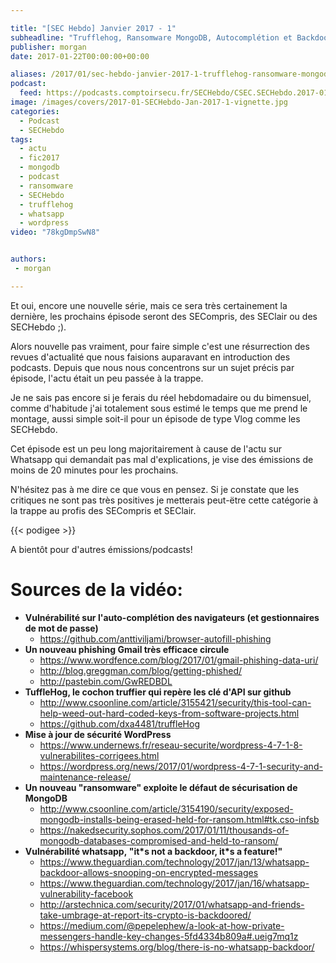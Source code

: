 ```yaml
---

title: "[SEC Hebdo] Janvier 2017 - 1"
subheadline: "Trufflehog, Ransomware MongoDB, Autocomplétion et Backdoor whatsapp"
publisher: morgan
date: 2017-01-22T00:00:00+00:00

aliases: /2017/01/sec-hebdo-janvier-2017-1-trufflehog-ransomware-mongodb-autocompletion-et-backdoor-whatsapp/
podcast:
  feed: https://podcasts.comptoirsecu.fr/SECHebdo/CSEC.SECHebdo.2017-01-22.mp3
image: /images/covers/2017-01-SECHebdo-Jan-2017-1-vignette.jpg
categories:
  - Podcast
  - SECHebdo
tags:
  - actu
  - fic2017
  - mongodb
  - podcast
  - ransomware
  - SECHebdo
  - trufflehog
  - whatsapp
  - wordpress
video: "78kgDmpSwN8"


authors:
 - morgan

---
```



Et oui, encore une nouvelle série, mais ce sera très certainement la dernière, les prochains épisode seront des SECompris, des SEClair ou des SECHebdo ;).

Alors nouvelle pas vraiment, pour faire simple c'est une résurrection des revues d'actualité que nous faisions auparavant en introduction des podcasts. Depuis que nous nous concentrons sur un sujet précis par épisode, l'actu était un peu passée à la trappe.

Je ne sais pas encore si je ferais du réel hebdomadaire ou du bimensuel, comme d'habitude j'ai totalement sous estimé le temps que me prend le montage, aussi simple soit-il pour un épisode de type Vlog comme les SECHebdo.

Cet épisode est un peu long majoritairement à cause de l'actu sur Whatsapp qui demandait pas mal d'explications, je vise des émissions de moins de 20 minutes pour les prochains.

N'hésitez pas à me dire ce que vous en pensez. Si je constate que les critiques ne sont pas très positives je metterais peut-ëtre cette catégorie à la trappe au profis des SECompris et SEClair.

{{< podigee >}}

A bientôt pour d'autres émissions/podcasts!

# Sources de la vidéo:

  * **Vulnérabilité sur l'auto-complétion des navigateurs (et gestionnaires de mot de passe)**
      * <https://github.com/anttiviljami/browser-autofill-phishing>
  * **Un nouveau phishing Gmail très efficace circule**
      * <https://www.wordfence.com/blog/2017/01/gmail-phishing-data-uri/>
      * <http://blog.greggman.com/blog/getting-phished/>
      * <http://pastebin.com/GwREDBDL>
  * **TuffleHog, le cochon truffier qui repère les clé d'API sur github**
      * <http://www.csoonline.com/article/3155421/security/this-tool-can-help-weed-out-hard-coded-keys-from-software-projects.html>
      * <https://github.com/dxa4481/truffleHog>
  * **Mise à jour de sécurité WordPress**
      * <https://www.undernews.fr/reseau-securite/wordpress-4-7-1-8-vulnerabilites-corrigees.html>
      * <https://wordpress.org/news/2017/01/wordpress-4-7-1-security-and-maintenance-release/>
  * **Un nouveau "ransomware" exploite le défaut de sécurisation de MongoDB**
      * <http://www.csoonline.com/article/3154190/security/exposed-mongodb-installs-being-erased-held-for-ransom.html#tk.cso-infsb>
      * <https://nakedsecurity.sophos.com/2017/01/11/thousands-of-mongodb-databases-compromised-and-held-to-ransom/>
  * **Vulnérabilité whatsapp, "it\*s not a backdoor, it\*s a feature!"**
      * <https://www.theguardian.com/technology/2017/jan/13/whatsapp-backdoor-allows-snooping-on-encrypted-messages>
      * <https://www.theguardian.com/technology/2017/jan/16/whatsapp-vulnerability-facebook>
      * <http://arstechnica.com/security/2017/01/whatsapp-and-friends-take-umbrage-at-report-its-crypto-is-backdoored/>
      * <https://medium.com/@pepelephew/a-look-at-how-private-messengers-handle-key-changes-5fd4334b809a#.ueig7mq1z>
      * <https://whispersystems.org/blog/there-is-no-whatsapp-backdoor/>
